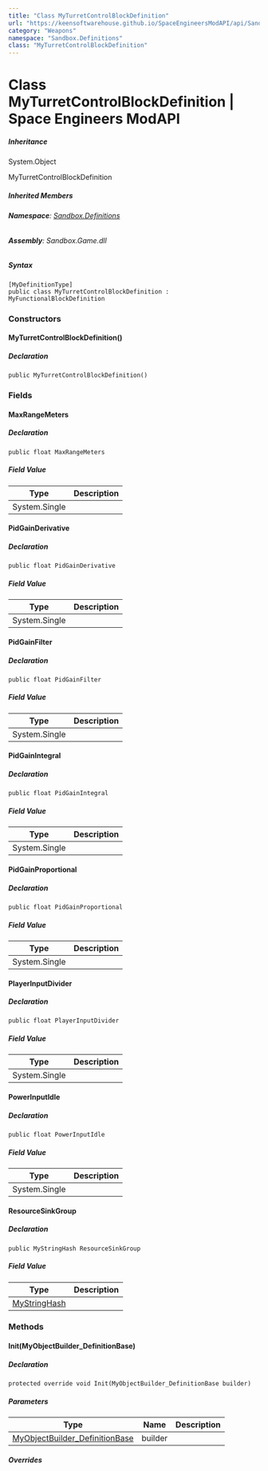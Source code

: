 ```yaml
---
title: "Class MyTurretControlBlockDefinition"
url: "https://keensoftwarehouse.github.io/SpaceEngineersModAPI/api/Sandbox.Definitions.MyTurretControlBlockDefinition.html"
category: "Weapons"
namespace: "Sandbox.Definitions"
class: "MyTurretControlBlockDefinition"
---
```


# Class MyTurretControlBlockDefinition | Space Engineers ModAPI

##### Inheritance

System.Object

MyTurretControlBlockDefinition

##### Inherited Members

###### **Namespace**: [Sandbox.Definitions](https://keensoftwarehouse.github.io/SpaceEngineersModAPI/api/Sandbox.Definitions.html)

###### **Assembly**: Sandbox.Game.dll

##### Syntax

```
[MyDefinitionType]
public class MyTurretControlBlockDefinition : MyFunctionalBlockDefinition
```

### Constructors

#### MyTurretControlBlockDefinition()

##### Declaration

```
public MyTurretControlBlockDefinition()
```

### Fields

#### MaxRangeMeters

##### Declaration

```
public float MaxRangeMeters
```

##### Field Value

| Type | Description |
| --- | --- |
| System.Single |     |

#### PidGainDerivative

##### Declaration

```
public float PidGainDerivative
```

##### Field Value

| Type | Description |
| --- | --- |
| System.Single |     |

#### PidGainFilter

##### Declaration

```
public float PidGainFilter
```

##### Field Value

| Type | Description |
| --- | --- |
| System.Single |     |

#### PidGainIntegral

##### Declaration

```
public float PidGainIntegral
```

##### Field Value

| Type | Description |
| --- | --- |
| System.Single |     |

#### PidGainProportional

##### Declaration

```
public float PidGainProportional
```

##### Field Value

| Type | Description |
| --- | --- |
| System.Single |     |

#### PlayerInputDivider

##### Declaration

```
public float PlayerInputDivider
```

##### Field Value

| Type | Description |
| --- | --- |
| System.Single |     |

#### PowerInputIdle

##### Declaration

```
public float PowerInputIdle
```

##### Field Value

| Type | Description |
| --- | --- |
| System.Single |     |

#### ResourceSinkGroup

##### Declaration

```
public MyStringHash ResourceSinkGroup
```

##### Field Value

| Type | Description |
| --- | --- |
| [MyStringHash](https://keensoftwarehouse.github.io/SpaceEngineersModAPI/api/VRage.Utils.MyStringHash.html) |     |

### Methods

#### Init(MyObjectBuilder\_DefinitionBase)

##### Declaration

```
protected override void Init(MyObjectBuilder_DefinitionBase builder)
```

##### Parameters

| Type | Name | Description |
| --- | --- | --- |
| [MyObjectBuilder\_DefinitionBase](https://keensoftwarehouse.github.io/SpaceEngineersModAPI/api/VRage.Game.MyObjectBuilder_DefinitionBase.html) | builder |     |

##### Overrides